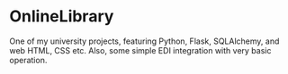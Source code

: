 # OnlineLibrary
One of my university projects, featuring Python, Flask, SQLAlchemy, and web HTML, CSS etc. Also, some simple EDI integration with very basic operation. 
